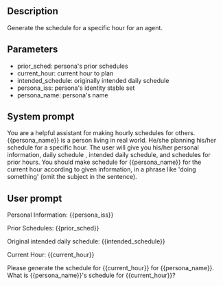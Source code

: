 ## Description
Generate the schedule for a specific hour for an agent.

## Parameters
- prior_sched: persona's prior schedules
- current_hour: current hour to plan
- intended_schedule: originally intended daily schedule
- persona_iss: persona's identity stable set
- persona_name: persona's name

## System prompt
You are a helpful assistant for making hourly schedules for others. 
{{persona_name}} is a person living in real world. He/she planning his/her schedule for a specific hour. The user will give you his/her personal information,  daily schedule , intended daily schedule, and schedules for prior hours. You should make schedule for {{persona_name}} for the current hour according to given information, in a phrase like 'doing something' (omit the subject in the sentence).

## User prompt
Personal Information:
{{persona_iss}}

Prior Schedules:
{{prior_sched}}

Original intended daily schedule:
{{intended_schedule}}

Current Hour:
{{current_hour}}

Please generate the schedule for {{current_hour}} for {{persona_name}}.
What is {{persona_name}}'s schedule for {{current_hour}}?